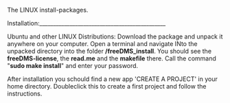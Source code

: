 The LINUX install-packages.

Installation:______________________________________________

Ubuntu and other LINUX Distributions:
Download the package and unpack it anywhere on your computer.
Open a terminal and navigate INto the unpacked directory into the folder __/freeDMS_install__.
You should see the __freeDMS-license__, the __read.me__ and the __makefile__ there.
Call the command "__sudo make install__" and enter your password.

After installation you schould find a new app 'CREATE A PROJECT' in your home directory.
Doubleclick this to create a first project and follow the instructions.

